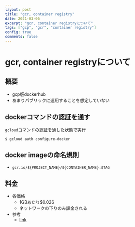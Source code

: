 ```yaml
---
layout: post
title: "gcr, container registry"
date: 2021-03-06
excerpt: "gcr, container registryについて"
tags: ["gcp", "gcr", "container registry"]
config: true
comments: false
---
```


# gcr, container registryについて

## 概要
 - gcp版dockerhub  
 - あまりパブリックに運用することを想定していない

## dockerコマンドの認証を通す

`gcloud`コマンドの認証を通した状態で実行
```console
$ gcloud auth configure-docker
```

## docker imageの命名規則
 - `gcr.io/${PROJECT_NAME}/${CONTAINER_NAME}:$TAG`

## 料金
 - 各価格
   - 1GBあたり$0.026
   - ネットワークの下りのみ課金される
 - 参考
   - [link](https://cloud.google.com/container-registry/pricing?hl=ja)
